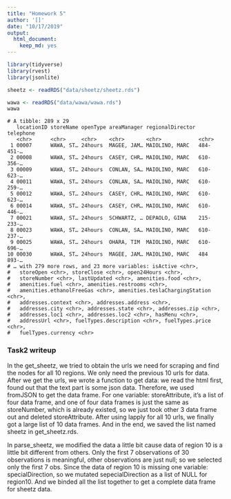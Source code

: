 ```yaml
---
title: "Homework 5"
author: '[]'
date: "10/17/2019"
output: 
  html_document:
    keep_md: yes
---
```





```r
library(tidyverse)
library(rvest)
library(jsonlite)
```


```r
sheetz <- readRDS("data/sheetz/sheetz.rds")
```


```r
wawa <- readRDS("data/wawa/wawa.rds")
wawa
```

```
# A tibble: 289 x 29
   locationID storeName openType areaManager regionalDirector telephone
   <chr>      <chr>     <chr>    <chr>       <chr>            <chr>    
 1 00007      WAWA, ST… 24hours  MAGEE, JAM… MAIOLINO, MARC   484-451-…
 2 00008      WAWA, ST… 24hours  CASEY, CHR… MAIOLINO, MARC   610-356-…
 3 00009      WAWA, ST… 24hours  CONLAN, SA… MAIOLINO, MARC   610-623-…
 4 00011      WAWA, ST… 24hours  CONLAN, SA… MAIOLINO, MARC   610-259-…
 5 00012      WAWA, ST… 24hours  CASEY, CHR… MAIOLINO, MARC   610-623-…
 6 00014      WAWA, ST… 24hours  CASEY, CHR… MAIOLINO, MARC   610-446-…
 7 00021      WAWA, ST… 24hours  SCHWARTZ, … DEPAOLO, GINA    215-233-…
 8 00023      WAWA, ST… 24hours  CONLAN, SA… MAIOLINO, MARC   610-237-…
 9 00025      WAWA, ST… 24hours  OHARA, TIM  MAIOLINO, MARC   610-696-…
10 00030      WAWA, ST… 24hours  MAGEE, JAM… MAIOLINO, MARC   484 893-…
# … with 279 more rows, and 23 more variables: isActive <chr>,
#   storeOpen <chr>, storeClose <chr>, open24Hours <chr>,
#   storeNumber <chr>, lastUpdated <chr>, amenities.food <chr>,
#   amenities.fuel <chr>, amenities.restrooms <chr>,
#   amenities.ethanolFreeGas <chr>, amenities.teslaChargingStation <chr>,
#   addresses.context <chr>, addresses.address <chr>,
#   addresses.city <chr>, addresses.state <chr>, addresses.zip <chr>,
#   addresses.loc1 <chr>, addresses.loc2 <chr>, hasMenu <chr>,
#   addressUrl <chr>, fuelTypes.description <chr>, fuelTypes.price <chr>,
#   fuelTypes.currency <chr>
```

### Task2 writeup
In the get_sheetz, we tried to obtain the urls we need for scraping and find the nodes for all 10 regions. We only need the previous 10 urls for data. After we get the urls, we wrote a function to get data: we read the html first, found out that the text part is some json data. Therefore, we used fromJSON to get the data frame. For one variable: storeAttribute, it’s a list of four data frame, and one of four data frames is just the same as storeNumber, which is already existed, so we just took other 3 data frame out and deleted storeAttribute. After using lapply for all 10 urls, we finally got a large list of 10 data frames.  And in the end, we saved the list named sheetz in get_sheetz.rds.  

In parse_sheetz, we modified the data a little bit cause data of region 10 is a little bit different from others. Only the first 7 observations of 30 observations is meaningful, other observations are just null; so we selected only the first 7 obs. Since the data of region 10 is missing one variable: specialDirection, so we mutated sepecialDirection as a list of NULL for region10. And we binded all the list together to get a complete data frame for sheetz data. 

